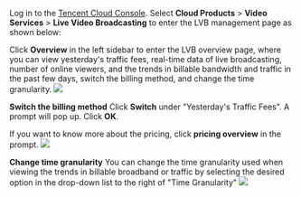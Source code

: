 Log in to the [Tencent Cloud Console](https://console.cloud.tencent.com/). Select **Cloud Products** > **Video Services** > **Live Video Broadcasting** to enter the LVB management page as shown below:

Click **Overview** in the left sidebar to enter the LVB overview page, where you can view yesterday's traffic fees, real-time data of live broadcasting, number of online viewers, and the trends in billable bandwidth and traffic in the past few days, switch the billing method, and change the time granularity.
![](https://main.qcloudimg.com/raw/1641f797b6d8672a811f8156469c77a5.png)

**Switch the billing method**
Click **Switch** under "Yesterday's Traffic Fees". A prompt will pop up. Click **OK**.

If you want to know more about the pricing, click **pricing overview** in the prompt.
![](https://main.qcloudimg.com/raw/9f55772aba316741bf5f8b777eec41e7.png)


**Change time granularity**
You can change the time granularity used when viewing the trends in billable broadband or traffic by selecting the desired option in the drop-down list to the right of "Time Granularity"
![](https://main.qcloudimg.com/raw/f66782a5fa2cfa6a1b401bf9dce2d9f0.png)

